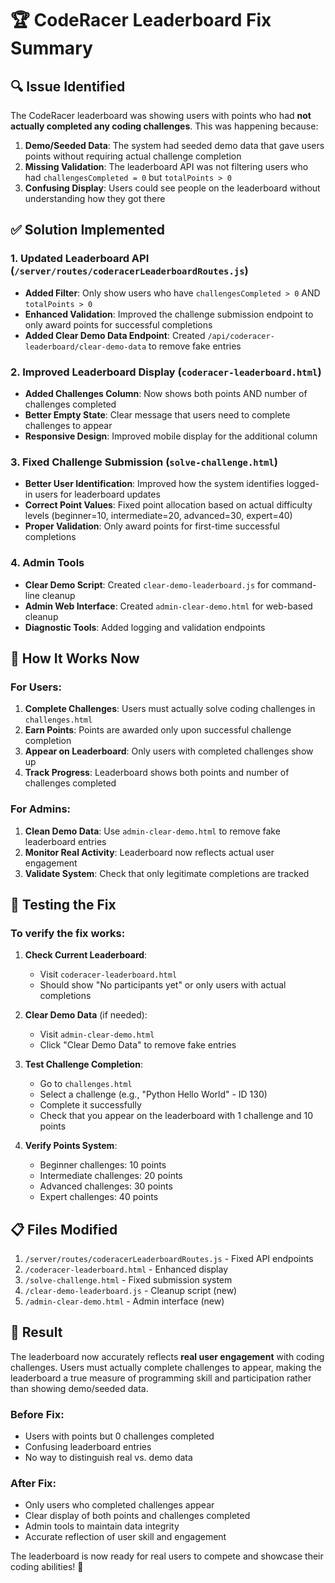 # 🏆 CodeRacer Leaderboard Fix Summary

## 🔍 Issue Identified

The CodeRacer leaderboard was showing users with points who had **not actually completed any coding challenges**. This was happening because:

1. **Demo/Seeded Data**: The system had seeded demo data that gave users points without requiring actual challenge completion
2. **Missing Validation**: The leaderboard API was not filtering users who had `challengesCompleted = 0` but `totalPoints > 0`
3. **Confusing Display**: Users could see people on the leaderboard without understanding how they got there

## ✅ Solution Implemented

### 1. **Updated Leaderboard API** (`/server/routes/coderacerLeaderboardRoutes.js`)
- **Added Filter**: Only show users who have `challengesCompleted > 0` AND `totalPoints > 0`
- **Enhanced Validation**: Improved the challenge submission endpoint to only award points for successful completions
- **Added Clear Demo Data Endpoint**: Created `/api/coderacer-leaderboard/clear-demo-data` to remove fake entries

### 2. **Improved Leaderboard Display** (`coderacer-leaderboard.html`)
- **Added Challenges Column**: Now shows both points AND number of challenges completed
- **Better Empty State**: Clear message that users need to complete challenges to appear
- **Responsive Design**: Improved mobile display for the additional column

### 3. **Fixed Challenge Submission** (`solve-challenge.html`)
- **Better User Identification**: Improved how the system identifies logged-in users for leaderboard updates
- **Correct Point Values**: Fixed point allocation based on actual difficulty levels (beginner=10, intermediate=20, advanced=30, expert=40)
- **Proper Validation**: Only award points for first-time successful completions

### 4. **Admin Tools**
- **Clear Demo Script**: Created `clear-demo-leaderboard.js` for command-line cleanup
- **Admin Web Interface**: Created `admin-clear-demo.html` for web-based cleanup
- **Diagnostic Tools**: Added logging and validation endpoints

## 🎯 How It Works Now

### For Users:
1. **Complete Challenges**: Users must actually solve coding challenges in `challenges.html`
2. **Earn Points**: Points are awarded only upon successful challenge completion
3. **Appear on Leaderboard**: Only users with completed challenges show up
4. **Track Progress**: Leaderboard shows both points and number of challenges completed

### For Admins:
1. **Clean Demo Data**: Use `admin-clear-demo.html` to remove fake leaderboard entries
2. **Monitor Real Activity**: Leaderboard now reflects actual user engagement
3. **Validate System**: Check that only legitimate completions are tracked

## 🚀 Testing the Fix

### To verify the fix works:

1. **Check Current Leaderboard**:
   - Visit `coderacer-leaderboard.html`
   - Should show "No participants yet" or only users with actual completions

2. **Clear Demo Data** (if needed):
   - Visit `admin-clear-demo.html`
   - Click "Clear Demo Data" to remove fake entries

3. **Test Challenge Completion**:
   - Go to `challenges.html`
   - Select a challenge (e.g., "Python Hello World" - ID 130)
   - Complete it successfully
   - Check that you appear on the leaderboard with 1 challenge and 10 points

4. **Verify Points System**:
   - Beginner challenges: 10 points
   - Intermediate challenges: 20 points  
   - Advanced challenges: 30 points
   - Expert challenges: 40 points

## 📋 Files Modified

1. `/server/routes/coderacerLeaderboardRoutes.js` - Fixed API endpoints
2. `/coderacer-leaderboard.html` - Enhanced display
3. `/solve-challenge.html` - Fixed submission system
4. `/clear-demo-leaderboard.js` - Cleanup script (new)
5. `/admin-clear-demo.html` - Admin interface (new)

## 🎉 Result

The leaderboard now accurately reflects **real user engagement** with coding challenges. Users must actually complete challenges to appear, making the leaderboard a true measure of programming skill and participation rather than showing demo/seeded data.

### Before Fix:
- Users with points but 0 challenges completed
- Confusing leaderboard entries
- No way to distinguish real vs. demo data

### After Fix:
- Only users who completed challenges appear
- Clear display of both points and challenges completed
- Admin tools to maintain data integrity
- Accurate reflection of user skill and engagement

The leaderboard is now ready for real users to compete and showcase their coding abilities! 🚀